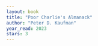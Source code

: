 ```yaml
---
layout: book
title: "Poor Charlie's Almanack"
author: "Peter D. Kaufman"
year_read: 2023
stars: 3
---
```


